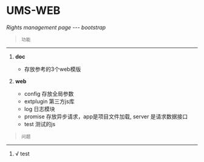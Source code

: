# UMS-WEB
 *Rights management page --- bootstrap*

>     功能

----

1. **doc** <br>
    - 存放参考的3个web模版

2. **web** <br>
    - config    存放全局参数
    - extplugin 第三方js库
    - log       日志模块
    - promise   存放异步请求，app是项目文件加载, server 是请求数据接口
    - test      测试的js

>     问题

 ---

1. √ test
